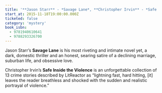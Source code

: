```yaml
---
title: '**Jason Starr** - *Savage Lane*, **Christopher Irvin** - *Safe Inside the Violence*'
start_at: 2015-11-18T19:00:00.000Z
ticketed: false
category: 'mystery'
book_isbn:
  - 9781940610641
  - 9788293326700
---
```

Jason Starr’s **Savage Lane** is his most riveting and intimate novel yet, a dark, domestic thriller and an honest, searing satire of a declining marriage, suburban life, and obsessive love.

Christopher Irvin’s **Safe Inside the Violence** is an unforgettable collection of 13 crime stories described by LitReactor as “lightning fast, hard hitting, [it] leaves the reader breathless and shocked with the sudden and realistic portrayal of violence.”
